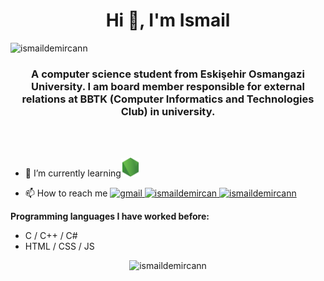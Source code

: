 <h1 align="center">Hi 👋, I'm Ismail</h1>
<p align="left"> <img src="https://komarev.com/ghpvc/?username=ismaildemircann" alt="ismaildemircann" /> </p>

<h3 align="center">A computer science student from Eskişehir Osmangazi University. I am board member responsible for external relations at BBTK (Computer Informatics and Technologies Club) in university.</h3>
<br><br>

- 🌱 I’m currently learning<img src="https://github.com/devicons/devicon/blob/master/icons/nodejs/nodejs-original.svg" alt="node.js" width="30" height="30"/> 

- 📫 How to reach me <a href="mailto:ismaildemircann98@gmail.com"><img src="https://cdn.jsdelivr.net/npm/simple-icons@3.0.1/icons/gmail.svg" alt="gmail" height="20" width="20" />  </a>  <a href="https://linkedin.com/in/ismaildemircan" target="blank"><img src="https://cdn.jsdelivr.net/npm/simple-icons@3.0.1/icons/linkedin.svg" alt="ismaildemircan" height="20" width="20" />  </a> <a href="https://instagram.com/ismaildemircann" target="blank"><img src="https://cdn.jsdelivr.net/npm/simple-icons@3.0.1/icons/instagram.svg" alt="ismaildemircann" height="20" width="20" /></a>

<p><strong>Programming languages I have worked before:</strong></p>
<ul>
  <li>C / C++ / C#</li>
  <li>HTML / CSS / JS</li>
</ul>
  
  
  
<p align="center"> <img src="https://github-readme-stats.vercel.app/api?username=ismaildemircann&show_icons=true" alt="ismaildemircann" /></p>




